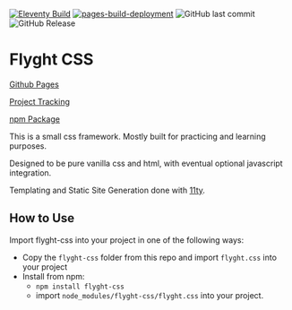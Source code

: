 [![Eleventy Build](https://github.com/Donahuec/flyght-css/actions/workflows/eleventy_build.yml/badge.svg)](https://github.com/Donahuec/flyght-css/actions/workflows/eleventy_build.yml)
[![pages-build-deployment](https://github.com/Donahuec/flyght-css/actions/workflows/pages/pages-build-deployment/badge.svg)](https://github.com/Donahuec/flyght-css/actions/workflows/pages/pages-build-deployment)
![GitHub last commit](https://img.shields.io/github/last-commit/donahuec/flyght-css?logo=github)
![GitHub Release](https://img.shields.io/github/v/release/donahuec/flyght-css)

# Flyght CSS

[Github Pages](https://donahuec.github.io/flyght-css/)

[Project Tracking](https://github.com/users/Donahuec/projects/6)

[npm Package](https://www.npmjs.com/package/flyght-css)

This is a small css framework. Mostly built for practicing and learning
purposes.

Designed to be pure vanilla css and html, with eventual optional javascript
integration.

Templating and Static Site Generation done with [11ty](https://www.11ty.dev/).

## How to Use

Import flyght-css into your project in one of the following ways:

- Copy the `flyght-css` folder from this repo and import `flyght.css` into your
  project
- Install from npm:
  - `npm install flyght-css`
  - import `node_modules/flyght-css/flyght.css` into your project.
